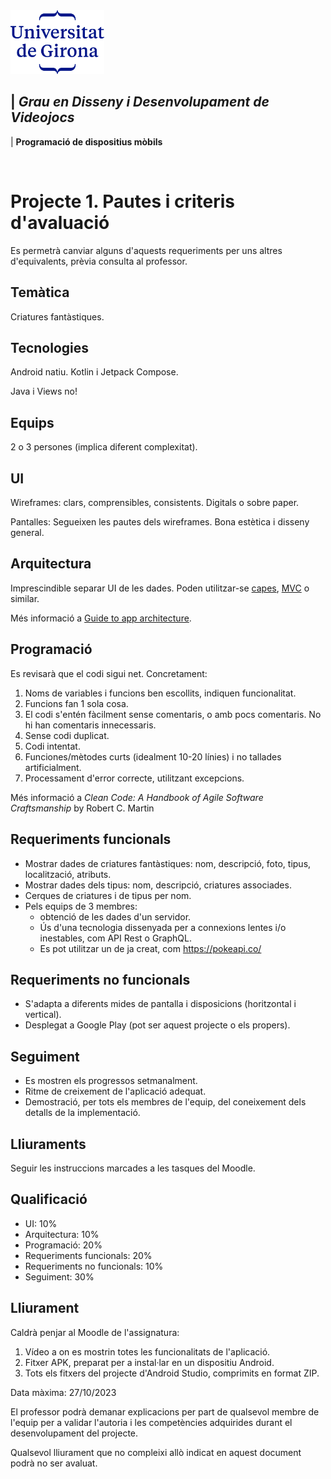 <img src="./UdG_dues_linies_centrat_blau.png" alt="Logotip UdG" width="150">

| *Grau en Disseny i Desenvolupament de Videojocs*
----
|  **Programació de dispositius mòbils**

&nbsp;


Projecte 1. Pautes i criteris d'avaluació
============

Es permetrà canviar alguns d'aquests requeriments per uns altres d'equivalents, prèvia consulta al professor.

Temàtica
--------
Criatures fantàstiques.


Tecnologies
-----------
Android natiu. Kotlin i Jetpack Compose.

Java i Views no!

Equips
-------
2 o 3 persones (implica diferent complexitat).

UI
----------------------
Wireframes: clars, comprensibles, consistents. Digitals o sobre paper.

Pantalles: Segueixen les pautes dels wireframes. Bona estètica i disseny general.


Arquitectura
------------
Imprescindible separar UI de les dades. Poden utilitzar-se [capes](https://en.wikipedia.org/wiki/Multitier_architecture), [MVC](https://en.wikipedia.org/wiki/Model%E2%80%93view%E2%80%93controller) o similar.

Més informació a [Guide to app architecture](https://developer.android.com/topic/architecture).


Programació
-----------
Es revisarà que el codi sigui net. Concretament:
1. Noms de variables i funcions ben escollits, indiquen funcionalitat.
2. Funcions fan 1 sola cosa.
3. El codi s'entén fàcilment sense comentaris, o amb pocs comentaris. No hi han comentaris innecessaris.
4. Sense codi duplicat.
5. Codi intentat.
6. Funciones/mètodes curts (idealment 10-20 línies) i no tallades artificialment.
7. Processament d'error correcte, utilitzant excepcions.

Més informació a _Clean Code: A Handbook of Agile Software Craftsmanship_ by Robert C. Martin


Requeriments funcionals
----------
- Mostrar dades de criatures fantàstiques: nom, descripció, foto, tipus, localització, atributs.
- Mostrar dades dels tipus: nom, descripció, criatures associades.
- Cerques de criatures i de tipus per nom.
- Pels equips de 3 membres:
  * obtenció de les dades d'un servidor. 
  * Ús d'una tecnologia dissenyada per a connexions lentes i/o inestables, com API Rest o GraphQL.
  * Es pot utilitzar un de ja creat, com https://pokeapi.co/


Requeriments no funcionals
-------------
- S'adapta a diferents mides de pantalla i disposicions (horitzontal i vertical).
- Desplegat a Google Play (pot ser aquest projecte o els propers).


Seguiment
---------
- Es mostren els progressos setmanalment.
- Ritme de creixement de l'aplicació adequat.
- Demostració, per tots els membres de l'equip, del coneixement dels detalls de la implementació.


Lliuraments
-----------
Seguir les instruccions marcades a les tasques del Moodle.

Qualificació
---------------------

- UI: 10%
- Arquitectura: 10%
- Programació: 20%
- Requeriments funcionals: 20%
- Requeriments no funcionals: 10%
- Seguiment: 30%


Lliurament
----------
Caldrà penjar al Moodle de l'assignatura:

1. Vídeo a on es mostrin totes les funcionalitats de l'aplicació.
2. Fitxer APK, preparat per a instal·lar en un dispositiu Android.
3. Tots els fitxers del projecte d'Android Studio, comprimits en format ZIP.

Data màxima: 27/10/2023

El professor podrà demanar explicacions per part de qualsevol membre de l'equip per a validar l'autoria i les competències adquirides durant el desenvolupament del projecte.

Qualsevol lliurament que no compleixi allò indicat en aquest document podrà no ser avaluat.

